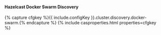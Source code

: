 #### Hazelcast Docker Swarm Discovery

{% capture cfgkey %}{{ include.configKey }}.cluster.discovery.docker-swarm.{% endcapture %}
{% include casproperties.html properties=cfgkey %}
